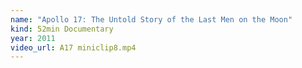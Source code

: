 ```yaml
---
name: "Apollo 17: The Untold Story of the Last Men on the Moon"
kind: 52min Documentary
year: 2011
video_url: A17 miniclip8.mp4
---
```

